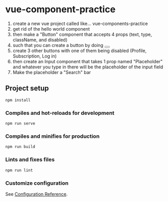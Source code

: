 # vue-component-practice
1) create a new vue project called like... vue-components-practice 
2) get rid of the hello world component 
3) then make a "Button" component  that accepts 4 props (text, type, className, and disabled) 
4) such that you can create a button by doing <Button className="btn btn-red" text="Home" type="button" />
5)  create 3 other buttons with one of them being disabled (Profile, Subscription, Log in) 
6) then create an Input component that takes 1 prop named "Placeholder" and whatever you type in there will be the placeholder of the input field 
7) Make the placeholder a "Search" bar


## Project setup
```
npm install
```

### Compiles and hot-reloads for development
```
npm run serve
```

### Compiles and minifies for production
```
npm run build
```

### Lints and fixes files
```
npm run lint
```

### Customize configuration
See [Configuration Reference](https://cli.vuejs.org/config/).

